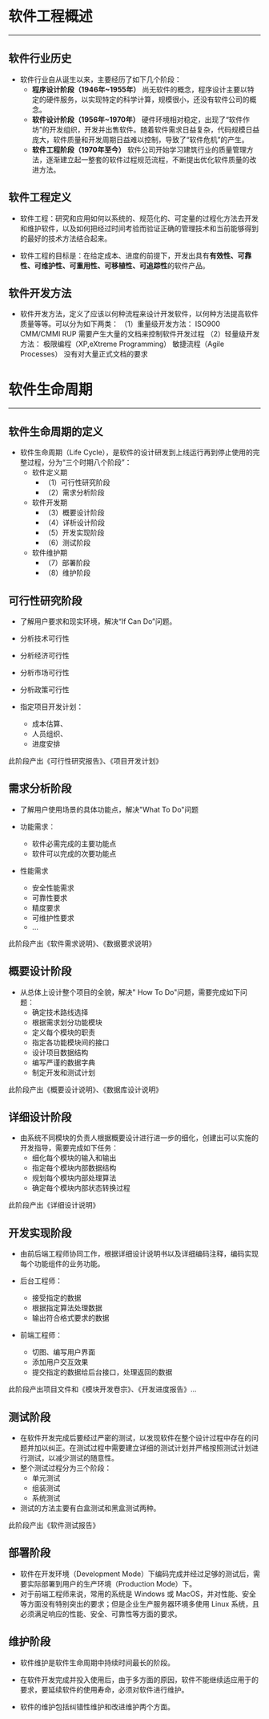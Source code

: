# 软件工程概述

---

## 软件行业历史

  * 软件行业自从诞生以来，主要经历了如下几个阶段：
    * **程序设计阶段（1946年~1955年）**
      尚无软件的概念，程序设计主要以特定的硬件服务，以实现特定的科学计算，规模很小，还没有软件公司的概念。
    * **软件设计阶段（1956年~1970年）**
      硬件环境相对稳定，出现了“软件作坊”的开发组织，开发并出售软件。随着软件需求日益复杂，代码规模日益庞大，软件质量和开发周期日益难以控制，导致了“软件危机”的产生。
    * **软件工程阶段（1970年至今）**
      软件公司开始学习建筑行业的质量管理方法，逐渐建立起一整套的软件过程规范流程，不断提出优化软件质量的改进方法。

## 软件工程定义

  * 软件工程：研究和应用如何以系统的、规范化的、可定量的过程化方法去开发和维护软件，以及如何把经过时间考验而验证正确的管理技术和当前能够得到的最好的技术方法结合起来。

  * 软件工程的目标是：在给定成本、进度的前提下，开发出具有**有效性、可靠性、可维护性、可重用性、可移植性、可追踪性**的软件产品。
  
## 软件开发方法

  * 软件开发方法，定义了应该以何种流程来设计开发软件，以何种方法提高软件质量等等。可以分为如下两类：
    （1）重量级开发方法：
      ISO900
      CMM/CMMI
      RUP
      需要产生大量的文档来控制软件开发过程
    （2）轻量级开发方法：
      极限编程（XP,eXtreme Programming）
      敏捷流程（Agile Processes）
      没有对大量正式文档的要求

# 软件生命周期

---

## 软件生命周期的定义

  * 软件生命周期（Life Cycle），是软件的设计研发到上线运行再到停止使用的完整过程，分为“三个时期八个阶段”：
    * 软件定义期
      * （1）可行性研究阶段
      * （2）需求分析阶段
    * 软件开发期
      * （3）概要设计阶段
      * （4）详析设计阶段
      * （5）开发实现阶段
      * （6）测试阶段
    * 软件维护期
      * （7）部署阶段
      * （8）维护阶段
  
## 可行性研究阶段

  * 了解用户要求和现实环境，解决“If Can Do”问题。

  * 分析技术可行性
  * 分析经济可行性
  * 分析市场可行性
  * 分析政策可行性
  * 指定项目开发计划：
    * 成本估算、
    * 人员组织、
    * 进度安排

  此阶段产出《可行性研究报告》、《项目开发计划》

## 需求分析阶段

  * 了解用户使用场景的具体功能点，解决"What To Do"问题
  
  * 功能需求：
    * 软件必需完成的主要功能点
    * 软件可以完成的次要功能点
  * 性能需求
    * 安全性能需求
    * 可靠性要求
    * 精度要求
    * 可维护性要求
    * ...
  
  此阶段产出《软件需求说明》、《数据要求说明》

## 概要设计阶段

  * 从总体上设计整个项目的全貌，解决" How To Do"问题，需要完成如下问题：
    * 确定技术路线选择
    * 根据需求划分功能模块
    * 定义每个模块的职责
    * 指定各功能模块间的接口
    * 设计项目数据结构
    * 编写严谨的数据字典
    * 制定开发和测试计划
  
  此阶段产出《概要设计说明》、《数据库设计说明》

## 详细设计阶段

  * 由系统不同模块的负责人根据概要设计进行进一步的细化，创建出可以实施的开发指导，需要完成如下任务：
    * 细化每个模块的输入和输出
    * 指定每个模块内部数据结构
    * 规划每个模块内部处理算法
    * 确定每个模块内部状态转换过程

  此阶段产出《详细设计说明》

## 开发实现阶段

  * 由前后端工程师协同工作，根据详细设计说明书以及详细编码注释，编码实现每个功能组件的业务功能。

  * 后台工程师：
    * 接受指定的数据
    * 根据指定算法处理数据
    * 输出符合格式要求的数据
  * 前端工程师：
    * 切图、编写用户界面
    * 添加用户交互效果
    * 提交指定的数据给后台接口，处理返回的数据

  此阶段产出项目文件和《模块开发卷宗》、《开发进度报告》...

## 测试阶段

  * 在软件开发完成后要经过严密的测试，以发现软件在整个设计过程中存在的问题并加以纠正。在测试过程中需要建立详细的测试计划并严格按照测试计划进行测试，以减少测试的随意性。
  * 整个测试过程分为三个阶段：
    * 单元测试
    * 组装测试
    * 系统测试
  * 测试的方法主要有白盒测试和黑盒测试两种。

  此阶段产出《软件测试报告》

## 部署阶段

  * 软件在开发环境（Development Mode）下编码完成并经过足够的测试后，需要实际部署到用户的生产环境（Production Mode）下。
  * 对于前端工程师来说，常用的系统是 Windows 或 MacOS，并对性能、安全等方面没有特别突出的要求；但是企业生产服务器环境多使用 Linux 系统，且必须满足响应的性能、安全、可靠性等方面的要求。

## 维护阶段

  * 软件维护是软件生命周期中持续时间最长的阶段。

  * 在软件开发完成并投入使用后，由于多方面的原因，软件不能继续适应用于的要求，要延续软件的使用寿命，必须对软件进行维护。

  * 软件的维护包括纠错性维护和改进维护两个方面。